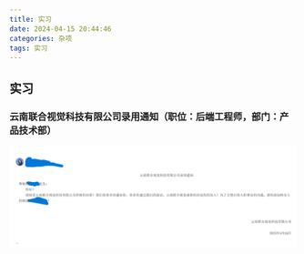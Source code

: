 ```yaml
---
title: 实习
date: 2024-04-15 20:44:46
categories: 杂项
tags: 实习
---
```

## 实习
### 云南联合视觉科技有限公司录用通知（职位：后端工程师，部门：产品技术部）  
![](./实习/image_01.png)